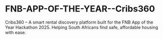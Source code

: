 # FNB-APP-OF-THE-YEAR--Cribs360
Cribs360 – A smart rental discovery platform built for the FNB App of the Year Hackathon 2025. Helping South Africans find safe, affordable housing with ease.
